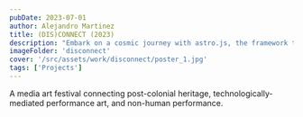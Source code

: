 ```yaml
---
pubDate: 2023-07-01
author: Alejandro Martinez
title: (DIS)CONNECT (2023)
description: "Embark on a cosmic journey with astro.js, the framework that makes interstellar development a breeze. Pair it with Tailwind CSS for a design that's out of this world"
imageFolder: 'disconnect'
cover: '/src/assets/work/disconnect/poster_1.jpg'
tags: ['Projects']
---
```


A media art festival connecting post-colonial heritage, technologically-mediated performance art, and non-human performance.

